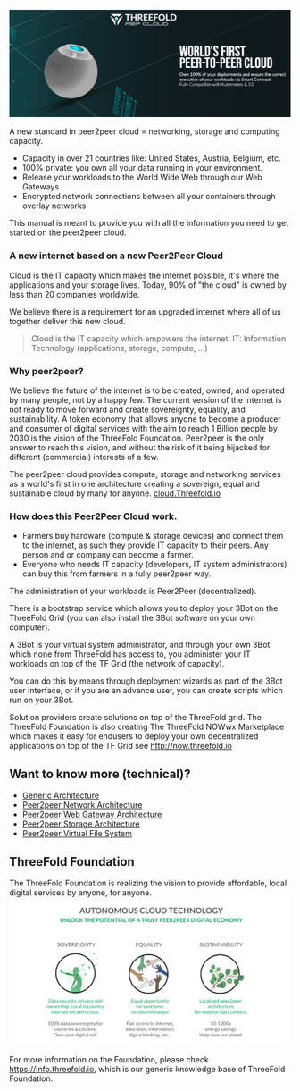 
![](img/intro.png)


A new standard in peer2peer cloud = networking, storage and computing capacity.

* Capacity in over 21 countries like: United States, Austria, Belgium, etc.
* 100% private: you own all your data running in your environment. 
* Release your workloads to the World Wide Web through our Web Gateways
* Encrypted network connections between all your containers through overlay networks 

This manual is meant to provide you with all the information you need to get started on the peer2peer cloud. 

### A new internet based on a new Peer2Peer Cloud

Cloud is the IT capacity which makes the internet possible, it's where the applications and your storage lives.
Today, 90% of "the cloud" is owned by less than 20 companies worldwide.

We believe there is a requirement for an upgraded internet where all of us together deliver this new cloud.

> Cloud is the IT capacity which empowers the internet.
> IT: Information Technology (applications, storage, compute, ...)

### Why peer2peer? 

We believe the future of the internet is to be created, owned, and operated by many people, not by a happy few. The current version of the internet is not ready to move forward and create sovereignty, equality, and sustainability. A token economy that allows anyone to become a producer and consumer of digital services with the aim to reach 1 Billion people by 2030 is the vision of the ThreeFold Foundation. Peer2peer is the only answer to reach this vision, and without the risk of it being hijacked for different (commercial) interests of a few.

The peer2peer cloud provides compute, storage and networking services as a world's first in one architecture creating a sovereign, equal and sustainable cloud by many for anyone. [cloud.Threefold.io](https://cloud.Threefold.io)


### How does this Peer2Peer Cloud work.

- Farmers buy hardware (compute & storage devices) and connect them to the internet, as such they provide IT capacity to their peers. Any person and or company can become a farmer. 
- Everyone who needs IT capacity (developers, IT system administrators) can buy this from farmers in a fully peer2peer way.

The administration of your workloads is Peer2Peer (decentralized).

There is a bootstrap service which allows you to deploy your 3Bot on the ThreeFold Grid (you can also install the 3Bot software on your own computer).

A 3Bot is your virtual system administrator, and through your own 3Bot which none from ThreeFold has access to, you administer your IT workloads on top of the TF Grid (the network of capacity).

You can do this by means through deployment wizards as part of the 3Bot user interface, or if you are an advance user, you can create scripts which run on your 3Bot.

Solution providers create solutions on top of the ThreeFold grid. The ThreeFold Foundation is also creating The ThreeFold NOWwx Marketplace which makes it easy for endusers to deploy your own decentralized applications on top of the TF Grid see http://now.threefold.io


## Want to know more (technical)?

- [Generic Architecture](architecture)
- [Peer2peer Network Architecture](architecture_network)
- [Peer2peer Web Gateway Architecture](architecture_webgateway)
- [Peer2peer Storage Architecture](architecture_storage)
- [Peer2peer Virtual File System](architecture_flist.md)



## ThreeFold Foundation

The ThreeFold Foundation is realizing the vision to provide affordable, local digital services by anyone, for anyone. 
![](img/ses.png)

For more information on the Foundation, please check https://info.threefold.io, which is our generic knowledge base of ThreeFold Foundation.